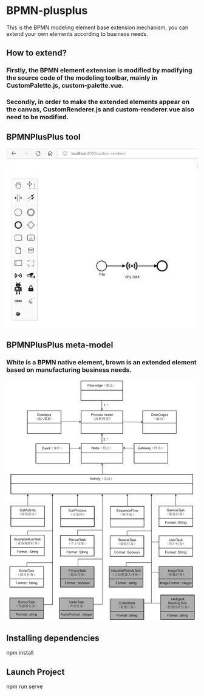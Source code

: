 # BPMN-plusplus
This is the BPMN modeling element base extension mechanism, you can extend your own elements according to business needs.
## How to extend?

### Firstly, the BPMN element extension is modified by modifying the source code of the modeling toolbar, mainly in CustomPalette.js, custom-palette.vue.

### Secondly, in order to make the extended elements appear on the canvas, CustomRenderer.js and custom-renderer.vue also need to be modified.

## BPMNPlusPlus tool
![image](https://github.com/HangyuCheng/BPMN-plusplus/blob/main/src/images/BPMN%20Extension.png)
## BPMNPlusPlus meta-model
### White is a BPMN native element, brown is an extended element based on manufacturing business needs.
![image](https://github.com/HangyuCheng/BPMN-plusplus/blob/main/src/images/meta-model.png)
## Installing dependencies
npm install
## Launch Project
npm run serve
